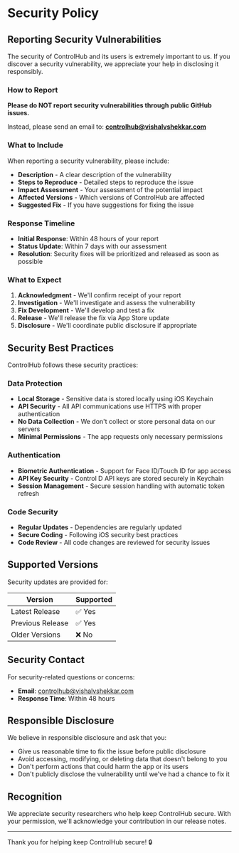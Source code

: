 # Security Policy

## Reporting Security Vulnerabilities

The security of ControlHub and its users is extremely important to us. If you discover a security vulnerability, we appreciate your help in disclosing it responsibly.

### How to Report

**Please do NOT report security vulnerabilities through public GitHub issues.**

Instead, please send an email to: **controlhub@vishalvshekkar.com**

### What to Include

When reporting a security vulnerability, please include:

- **Description** - A clear description of the vulnerability
- **Steps to Reproduce** - Detailed steps to reproduce the issue
- **Impact Assessment** - Your assessment of the potential impact
- **Affected Versions** - Which versions of ControlHub are affected
- **Suggested Fix** - If you have suggestions for fixing the issue

### Response Timeline

- **Initial Response**: Within 48 hours of your report
- **Status Update**: Within 7 days with our assessment
- **Resolution**: Security fixes will be prioritized and released as soon as possible

### What to Expect

1. **Acknowledgment** - We'll confirm receipt of your report
2. **Investigation** - We'll investigate and assess the vulnerability
3. **Fix Development** - We'll develop and test a fix
4. **Release** - We'll release the fix via App Store update
5. **Disclosure** - We'll coordinate public disclosure if appropriate

## Security Best Practices

ControlHub follows these security practices:

### Data Protection
- **Local Storage** - Sensitive data is stored locally using iOS Keychain
- **API Security** - All API communications use HTTPS with proper authentication
- **No Data Collection** - We don't collect or store personal data on our servers
- **Minimal Permissions** - The app requests only necessary permissions

### Authentication
- **Biometric Authentication** - Support for Face ID/Touch ID for app access
- **API Key Security** - Control D API keys are stored securely in Keychain
- **Session Management** - Secure session handling with automatic token refresh

### Code Security
- **Regular Updates** - Dependencies are regularly updated
- **Secure Coding** - Following iOS security best practices
- **Code Review** - All code changes are reviewed for security issues

## Supported Versions

Security updates are provided for:

| Version | Supported |
|---------|-----------|
| Latest Release | ✅ Yes |
| Previous Release | ✅ Yes |
| Older Versions | ❌ No |

## Security Contact

For security-related questions or concerns:
- **Email**: controlhub@vishalvshekkar.com
- **Response Time**: Within 48 hours

## Responsible Disclosure

We believe in responsible disclosure and ask that you:

- Give us reasonable time to fix the issue before public disclosure
- Avoid accessing, modifying, or deleting data that doesn't belong to you
- Don't perform actions that could harm the app or its users
- Don't publicly disclose the vulnerability until we've had a chance to fix it

## Recognition

We appreciate security researchers who help keep ControlHub secure. With your permission, we'll acknowledge your contribution in our release notes.

---

Thank you for helping keep ControlHub secure! 🔒